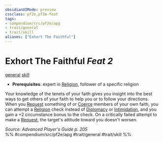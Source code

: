 ```yaml
---
obsidianUIMode: preview
cssclass: pf2e,pf2e-feat
tags:
- compendium/src/pf2e/apg
- trait/general
- trait/skill
aliases: ["Exhort The Faithful"]
---
```

# Exhort The Faithful  *Feat 2*  
[general](/rules/traits/general.md)  [skill](/rules/traits/skill.md)  

- **Prerequisites**: expert in [Religion](/compendium/skills.md#Religion), follower of a specific religion

Your knowledge of the tenets of your faith gives you insight into the best ways to get others of your faith to help you or to follow your directions. When you [Request](/rules/actions/request.md) something of or [Coerce](/rules/actions/coerce.md) members of your own faith, you can attempt a [Religion](/compendium/skills.md#Religion) check instead of [Diplomacy](/compendium/skills.md#Diplomacy) or [Intimidation](/compendium/skills.md#Intimidation), and you gain a +2 circumstance bonus to the check. On a critically failed attempt to make a [Request](/rules/actions/request.md), the target's attitude toward you doesn't worsen.

*Source: Advanced Player's Guide p. 205*  
%% #compendium/src/pf2e/apg #trait/general #trait/skill %%